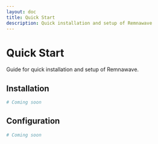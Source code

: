 ```yaml
---
layout: doc
title: Quick Start
description: Quick installation and setup of Remnawave
---
```


# Quick Start

Guide for quick installation and setup of Remnawave.

## Installation

```bash
# Coming soon
```

## Configuration

```bash
# Coming soon
``` 